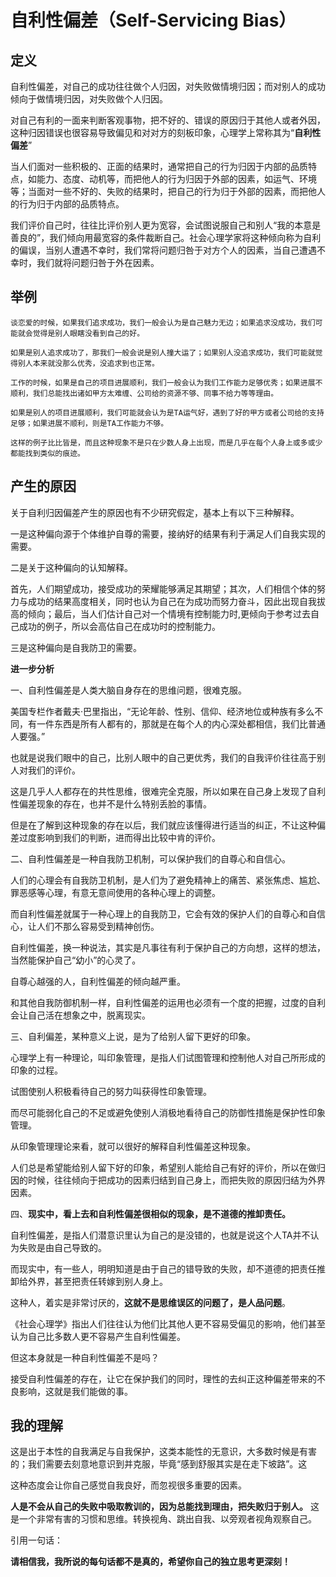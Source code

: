 # 自利性偏差（Self-Servicing Bias）

## 定义

自利性偏差，对自己的成功往往做个人归因，对失败做情境归因；而对别人的成功倾向于做情境归因，对失败做个人归因。

对自己有利的一面来判断客观事物，把不好的、错误的原因归于其他人或者外因，这种归因错误也很容易导致偏见和对对方的刻板印象，心理学上常称其为“**自利性偏差**”

当人们面对一些积极的、正面的结果时，通常把自己的行为归因于内部的品质特点，如能力、态度、动机等，而把他人的行为归因于外部的因素，如运气、环境等；当面对一些不好的、失败的结果时，把自己的行为归于外部的因素，而把他人的行为归于内部的品质特点。

我们评价自己时，往往比评价别人更为宽容，会试图说服自己和别人“我的本意是善良的”，我们倾向用最宽容的条件裁断自己。社会心理学家将这种倾向称为自利的偏误，当别人遭遇不幸时，我们常将问题归咎于对方个人的因素，当自己遭遇不幸时，我们就将问题归咎于外在因素。

## 举例

```
谈恋爱的时候，如果我们追求成功，我们一般会认为是自己魅力无边；如果追求没成功，我们可能就会觉得是别人眼瞎没看到自己的好。

如果是别人追求成功了，那我们一般会说是别人撞大运了；如果别人没追求成功，我们可能就觉得别人本来就没那么优秀，没追求到也正常。

工作的时候，如果是自己的项目进展顺利，我们一般会认为我们工作能力足够优秀；如果进展不顺利，我们总能找出诸如甲方太难缠、公司给的资源不够、同事不给力等等理由。

如果是别人的项目进展顺利，我们可能就会认为是TA运气好，遇到了好的甲方或者公司给的支持足够；如果进展不顺利，则是TA工作能力不够。

这样的例子比比皆是，而且这种现象不是只在少数人身上出现，而是几乎在每个人身上或多或少都能找到类似的痕迹。
```

## 产生的原因

关于自利归因偏差产生的原因也有不少研究假定，基本上有以下三种解释。

一是这种偏向源于个体维护自尊的需要，接纳好的结果有利于满足人们自我实现的需要。

二是关于这种偏向的认知解释。

首先，人们期望成功，接受成功的荣耀能够满足其期望；其次，人们相信个体的努力与成功的结果高度相关，同时也认为自己在为成功而努力奋斗，因此出现自我拔高的倾向；最后，当人们估计自己对一个情境有控制能力时,更倾向于参考过去自己成功的例子，所以会高估自己在成功时的控制能力。

三是这种偏向是自我防卫的需要。

**进一步分析**

一、自利性偏差是人类大脑自身存在的思维问题，很难克服。

美国专栏作者戴夫·巴里指出，“无论年龄、性别、信仰、经济地位或种族有多么不同，有一件东西是所有人都有的，那就是在每个人的内心深处都相信，我们比普通人要强。”

也就是说我们眼中的自己，比别人眼中的自己更优秀，我们的自我评价往往高于别人对我们的评价。

这是几乎人人都存在的共性思维，很难完全克服，所以如果在自己身上发现了自利性偏差现象的存在，也并不是什么特别丢脸的事情。

但是在了解到这种现象的存在以后，我们就应该懂得进行适当的纠正，不让这种偏差过度影响到我们的判断，进而得出比较中肯的评价。

二、自利性偏差是一种自我防卫机制，可以保护我们的自尊心和自信心。

人们的心理会有自我防卫机制，是人们为了避免精神上的痛苦、紧张焦虑、尴尬、罪恶感等心理，有意无意间使用的各种心理上的调整。

而自利性偏差就属于一种心理上的自我防卫，它会有效的保护人们的自尊心和自信心，让人们不那么容易受到精神创伤。

自利性偏差，换一种说法，其实是凡事往有利于保护自己的方向想，这样的想法，当然能保护自己“幼小”的心灵了。

自尊心越强的人，自利性偏差的倾向越严重。

和其他自我防御机制一样，自利性偏差的运用也必须有一个度的把握，过度的自利会让自己活在想象之中，脱离现实。

三、自利偏差，某种意义上说，是为了给别人留下更好的印象。

心理学上有一种理论，叫印象管理，是指人们试图管理和控制他人对自己所形成的印象的过程。

试图使别人积极看待自己的努力叫获得性印象管理。

而尽可能弱化自己的不足或避免使别人消极地看待自己的防御性措施是保护性印象管理。

从印象管理理论来看，就可以很好的解释自利性偏差这种现象。

人们总是希望能给别人留下好的印象，希望别人能给自己有好的评价，所以在做归因的时候，往往倾向于把成功的因素归结到自己身上，而把失败的原因归结为外界因素。

四、**现实中，看上去和自利性偏差很相似的现象，是不道德的推卸责任。**

自利性偏差，是指人们潜意识里认为自己的是没错的，也就是说这个人TA并不认为失败是由自己导致的。

而现实中，有一些人，明明知道是由于自己的错导致的失败，却不道德的把责任推卸给外界，甚至把责任转嫁到别人身上。

这种人，着实是非常讨厌的，**这就不是思维误区的问题了，是人品问题**。

《社会心理学》指出人们往往认为他们比其他人更不容易受偏见的影响，他们甚至认为自己比多数人更不容易产生自利性偏差。

但这本身就是一种自利性偏差不是吗？

接受自利性偏差的存在，让它在保护我们的同时，理性的去纠正这种偏差带来的不良影响，这就是我们能做的事。

## 我的理解

这是出于本性的自我满足与自我保护，这类本能性的无意识，大多数时候是有害的；我们需要去刻意地意识到并克服，毕竟“感到舒服其实是在走下坡路”。这

这种态度会让你自己感觉自我良好，而忽视很多重要的因素。

**人是不会从自己的失败中吸取教训的，因为总能找到理由，把失败归于别人。** 这是一个非常有害的习惯和思维。转换视角、跳出自我、以旁观者视角观察自己。

引用一句话：

**请相信我，我所说的每句话都不是真的，希望你自己的独立思考更深刻！**





